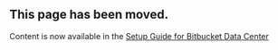 ## This page has been moved. 
Content is now available in the [Setup Guide for Bitbucket Data Center](setup-for-bitbucket-data-center.md)